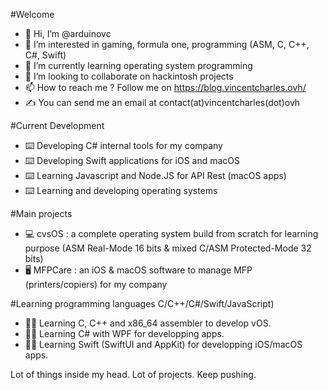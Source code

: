 #Welcome

- 👋 Hi, I’m @arduinovc
- 👀 I’m interested in gaming, formula one, programming (ASM, C, C++, C#, Swift)
- 🌱 I’m currently learning operating system programming  
- 💞️ I’m looking to collaborate on hackintosh projects
- 📫 How to reach me ? Follow me on https://blog.vincentcharles.ovh/
- ✍️ You can send me an email at contact(at)vincentcharles(dot)ovh

#Current Development
- ⌨️ Developing C# internal tools for my company
- ⌨️ Developing Swift applications for iOS and macOS
- ⌨️ Learning Javascript and Node.JS for API Rest (macOS apps)
- ⌨️ Learning and developing operating systems

#Main projects 
- 💻 cvsOS : a complete operating system build from scratch for learning purpose
              (ASM Real-Mode 16 bits & mixed C/ASM Protected-Mode 32 bits)
- 🖥️ MFPCare : an iOS & macOS software to manage MFP (printers/copiers) for my company

#Learning programming languages C/C++/C#/Swift/JavaScript)
- 👨‍💻 Learning C, C++ and x86_64 assembler to develop vOS.
- 👨‍💻 Learning C# with WPF for developping apps.
- 👨‍💻 Learning Swift (SwiftUI and AppKit) for developping iOS/macOS apps.    

Lot of things inside my head. Lot of projects. Keep pushing. 

<!---
arduinovc/arduinovc is a ✨ special ✨ repository because its `README.md` (this file) appears on your GitHub profile.
You can click the Preview link to take a look at your changes.
--->
